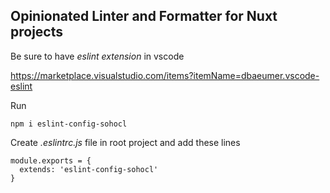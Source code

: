 ## Opinionated Linter and Formatter for Nuxt projects

Be sure to have _eslint extension_ in vscode

https://marketplace.visualstudio.com/items?itemName=dbaeumer.vscode-eslint

Run

`npm i eslint-config-sohocl`

Create  _.eslintrc.js_ file in root project and add these lines

```
module.exports = {
  extends: 'eslint-config-sohocl'
}
```

